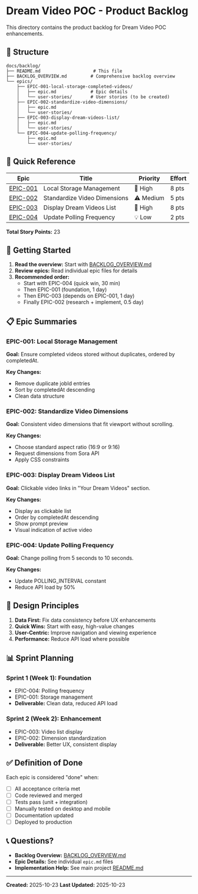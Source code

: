 # Dream Video POC - Product Backlog

This directory contains the product backlog for Dream Video POC enhancements.

## 📂 Structure

```
docs/backlog/
├── README.md                    # This file
├── BACKLOG_OVERVIEW.md         # Comprehensive backlog overview
└── epics/
    ├── EPIC-001-local-storage-completed-videos/
    │   ├── epic.md             # Epic details
    │   └── user-stories/       # User stories (to be created)
    ├── EPIC-002-standardize-video-dimensions/
    │   ├── epic.md
    │   └── user-stories/
    ├── EPIC-003-display-dream-videos-list/
    │   ├── epic.md
    │   └── user-stories/
    └── EPIC-004-update-polling-frequency/
        ├── epic.md
        └── user-stories/
```

## 🎯 Quick Reference

| Epic | Title | Priority | Effort |
|------|-------|----------|--------|
| [EPIC-001](epics/EPIC-001-local-storage-completed-videos/epic.md) | Local Storage Management | 🔴 High | 8 pts |
| [EPIC-002](epics/EPIC-002-standardize-video-dimensions/epic.md) | Standardize Video Dimensions | ⚠️ Medium | 5 pts |
| [EPIC-003](epics/EPIC-003-display-dream-videos-list/epic.md) | Display Dream Videos List | 🔴 High | 8 pts |
| [EPIC-004](epics/EPIC-004-update-polling-frequency/epic.md) | Update Polling Frequency | 💡 Low | 2 pts |

**Total Story Points:** 23

## 🚀 Getting Started

1. **Read the overview:** Start with [BACKLOG_OVERVIEW.md](BACKLOG_OVERVIEW.md)
2. **Review epics:** Read individual epic files for details
3. **Recommended order:**
   - Start with EPIC-004 (quick win, 30 min)
   - Then EPIC-001 (foundation, 1 day)
   - Then EPIC-003 (depends on EPIC-001, 1 day)
   - Finally EPIC-002 (research + implement, 0.5 day)

## 📋 Epic Summaries

### EPIC-001: Local Storage Management
**Goal:** Ensure completed videos stored without duplicates, ordered by completedAt.

**Key Changes:**
- Remove duplicate jobId entries
- Sort by completedAt descending
- Clean data structure

### EPIC-002: Standardize Video Dimensions
**Goal:** Consistent video dimensions that fit viewport without scrolling.

**Key Changes:**
- Choose standard aspect ratio (16:9 or 9:16)
- Request dimensions from Sora API
- Apply CSS constraints

### EPIC-003: Display Dream Videos List
**Goal:** Clickable video links in "Your Dream Videos" section.

**Key Changes:**
- Display as clickable list
- Order by completedAt descending
- Show prompt preview
- Visual indication of active video

### EPIC-004: Update Polling Frequency
**Goal:** Change polling from 5 seconds to 10 seconds.

**Key Changes:**
- Update POLLING_INTERVAL constant
- Reduce API load by 50%

## 🎨 Design Principles

1. **Data First:** Fix data consistency before UX enhancements
2. **Quick Wins:** Start with easy, high-value changes
3. **User-Centric:** Improve navigation and viewing experience
4. **Performance:** Reduce API load where possible

## 📊 Sprint Planning

### Sprint 1 (Week 1): Foundation
- EPIC-004: Polling frequency
- EPIC-001: Storage management
- **Deliverable:** Clean data, reduced API load

### Sprint 2 (Week 2): Enhancement
- EPIC-003: Video list display
- EPIC-002: Dimension standardization
- **Deliverable:** Better UX, consistent display

## ✅ Definition of Done

Each epic is considered "done" when:
- [ ] All acceptance criteria met
- [ ] Code reviewed and merged
- [ ] Tests pass (unit + integration)
- [ ] Manually tested on desktop and mobile
- [ ] Documentation updated
- [ ] Deployed to production

## 📞 Questions?

- **Backlog Overview:** [BACKLOG_OVERVIEW.md](BACKLOG_OVERVIEW.md)
- **Epic Details:** See individual `epic.md` files
- **Implementation Help:** See main project [README.md](../../README.md)

---

**Created:** 2025-10-23
**Last Updated:** 2025-10-23
